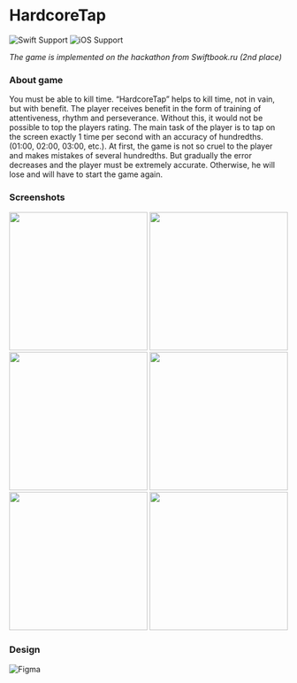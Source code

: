 # HardcoreTap
![Swift Support](https://img.shields.io/badge/Swift-5.1-orange.svg)
![iOS Support](https://img.shields.io/badge/iOS-13.0%2B-yellow.svg)

_The game is implemented on the hackathon from Swiftbook.ru (2nd place)_

### About game
You must be able to kill time. “HardcoreTap” helps to kill time, not in vain, but with benefit. The player receives benefit in the form of training of attentiveness, rhythm and perseverance. Without this, it would not be possible to top the players rating. The main task of the player is to tap on the screen exactly 1 time per second with an accuracy of hundredths. (01:00, 02:00, 03:00, etc.). At first, the game is not so cruel to the player and makes mistakes of several hundredths. But gradually the error decreases and the player must be extremely accurate. Otherwise, he will lose and will have to start the game again.

### Screenshots
<img src="https://raw.githubusercontent.com/bystritskiy/HardcoreTap/master/Media/01.png" width="250"> <img src="https://raw.githubusercontent.com/bystritskiy/HardcoreTap/master/Media/02.png" width="250"> <img src="https://raw.githubusercontent.com/bystritskiy/HardcoreTap/master/Media/03.png" width="250"> <img src="https://raw.githubusercontent.com/bystritskiy/HardcoreTap/master/Media/04.png" width="250"> <img src="https://raw.githubusercontent.com/bystritskiy/HardcoreTap/master/Media/05.png" width="250"> <img src="https://raw.githubusercontent.com/bystritskiy/HardcoreTap/master/Media/06.png" width="250">

### Design
![Figma](https://www.figma.com/file/XUAIE93APxkboRRfqLdNMlqJ/HardcoreTap?node-id=7%3A315)
